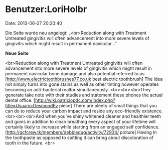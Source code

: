 Benutzer:LoriHolbr
==================

Date: 2013-06-27 20:20:40

Die Seite wurde neu angelegt: „\<br\>Reduction along with Treatment
Untreated gingivitis will often advancement into more severe levels of
gingivitis which might result in permanent navicular..."

**Neue Seite**

<div>

\<br\>Reduction along with Treatment Untreated gingivitis will often
advancement into more severe levels of gingivitis which might result in
permanent navicular bone damage and also potential referred to as.
\[http://www.electrictoothbrushes77.co.uk best electric toothbrush\] The
idea not simply turns into gone stains as well as other tinting however
operates becoming an anti-bacterial realtor simultaneously.
\<br\>\<br\>\<br\>They generate take note with their studies and
statement these phones the actual dental office.
\[http://wiki.patriciopdc.com/index.php?title=Usuario:DesmondEv piece\]
There are plenty of small things that you can do to reduce your carbon
impact and reside any eco-friendly existence. \<br\>\<br\>\<br\>And when
you\'ve shiny whitened cleaner and healthier teeth and gums in addition
to clean breathing every aspect of your lifetime will certainly likely
to increase while starting from an engaged self confidence.
\[http://gcfcrew.tk/members/debbiedug/activity/72934/ picture\] Having
In the toothpaste as opposed to spitting it can bring about
discoloration of tooth in the future. \<br\>

</div>

